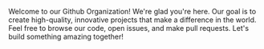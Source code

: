 Welcome to our Github Organization! We're glad you're here. Our goal is to create high-quality, innovative projects that make a difference in the world. Feel free to browse our code, open issues, and make pull requests. Let's build something amazing together!